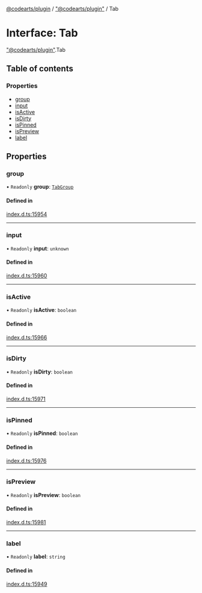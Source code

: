 [@codearts/plugin](../README.md) / ["@codearts/plugin"](../modules/_codearts_plugin_.md) / Tab

# Interface: Tab

["@codearts/plugin"](../modules/_codearts_plugin_.md).Tab

## Table of contents

### Properties

- [group](codearts_plugin_.Tab.md#group)
- [input](codearts_plugin_.Tab.md#input)
- [isActive](codearts_plugin_.Tab.md#isactive)
- [isDirty](codearts_plugin_.Tab.md#isdirty)
- [isPinned](codearts_plugin_.Tab.md#ispinned)
- [isPreview](codearts_plugin_.Tab.md#ispreview)
- [label](codearts_plugin_.Tab.md#label)

## Properties

### group

• `Readonly` **group**: [`TabGroup`](codearts_plugin_.TabGroup.md)

#### Defined in

[index.d.ts:15954](https://github.com/huaweicloud/cloudide-plugin-api/blob/d4de966/index.d.ts#L15954)

___

### input

• `Readonly` **input**: `unknown`

#### Defined in

[index.d.ts:15960](https://github.com/huaweicloud/cloudide-plugin-api/blob/d4de966/index.d.ts#L15960)

___

### isActive

• `Readonly` **isActive**: `boolean`

#### Defined in

[index.d.ts:15966](https://github.com/huaweicloud/cloudide-plugin-api/blob/d4de966/index.d.ts#L15966)

___

### isDirty

• `Readonly` **isDirty**: `boolean`

#### Defined in

[index.d.ts:15971](https://github.com/huaweicloud/cloudide-plugin-api/blob/d4de966/index.d.ts#L15971)

___

### isPinned

• `Readonly` **isPinned**: `boolean`

#### Defined in

[index.d.ts:15976](https://github.com/huaweicloud/cloudide-plugin-api/blob/d4de966/index.d.ts#L15976)

___

### isPreview

• `Readonly` **isPreview**: `boolean`

#### Defined in

[index.d.ts:15981](https://github.com/huaweicloud/cloudide-plugin-api/blob/d4de966/index.d.ts#L15981)

___

### label

• `Readonly` **label**: `string`

#### Defined in

[index.d.ts:15949](https://github.com/huaweicloud/cloudide-plugin-api/blob/d4de966/index.d.ts#L15949)
